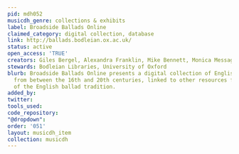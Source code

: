```yaml
---
pid: mdh052
musicdh_genre: collections & exhibits
label: Broadside Ballads Online
claimed_category: digital collection, database
link: http://ballads.bodleian.ox.ac.uk/
status: active
open_access: 'TRUE'
creators: Giles Bergel, Alexandra Franklin, Mike Bennett, Monica Messaggi Kaya
stewards: Bodleian Libraries, University of Oxford
blurb: Broadside Ballads Online presents a digital collection of English printed ballad-sheets
  from between the 16th and 20th centuries, linked to other resources for the study
  of the English ballad tradition.
added_by: 
twitter: 
tools_used: 
code_repository: 
"@dropdown": 
order: '051'
layout: musicdh_item
collection: musicdh
---
```

